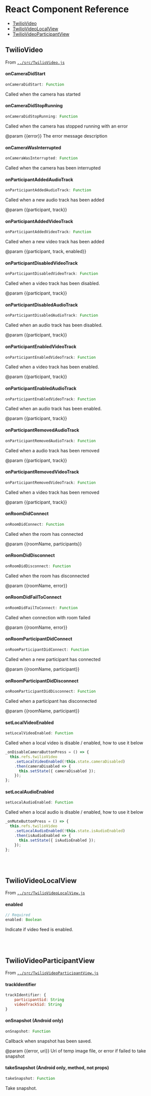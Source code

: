 <!-- START doctoc generated TOC please keep comment here to allow auto update -->
<!-- DON'T EDIT THIS SECTION, INSTEAD RE-RUN doctoc TO UPDATE -->
# React Component Reference

- [TwilioVideo](#twiliovideo)
- [TwilioVideoLocalView](#twiliovideolocalview)
- [TwilioVideoParticipantView](#twiliovideoparticipantview)

<!-- END doctoc generated TOC please keep comment here to allow auto update -->

## TwilioVideo

From [`../src/TwilioVideo.js`](../src/TwilioVideo.js)

#### onCameraDidStart

```js
onCameraDidStart: Function
```

Called when the camera has started

#### onCameraDidStopRunning

```js
onCameraDidStopRunning: Function
```

Called when the camera has stopped running with an error

@param {{error}} The error message description

#### onCameraWasInterrupted

```js
onCameraWasInterrupted: Function
```

Called when the camera has been interrupted

#### onParticipantAddedAudioTrack

```js
onParticipantAddedAudioTrack: Function
```

Called when a new audio track has been added

@param {{participant, track}}

#### onParticipantAddedVideoTrack

```js
onParticipantAddedVideoTrack: Function
```

Called when a new video track has been added

@param {{participant, track, enabled}}

#### onParticipantDisabledVideoTrack

```js
onParticipantDisabledVideoTrack: Function
```

Called when a video track has been disabled.

@param {{participant, track}}

#### onParticipantDisabledAudioTrack

```js
onParticipantDisabledAudioTrack: Function
```

Called when an audio track has been disabled.

@param {{participant, track}}

#### onParticipantEnabledVideoTrack

```js
onParticipantEnabledVideoTrack: Function
```

Called when a video track has been enabled.

@param {{participant, track}}

#### onParticipantEnabledAudioTrack

```js
onParticipantEnabledVideoTrack: Function
```

Called when an audio track has been enabled.

@param {{participant, track}}

#### onParticipantRemovedAudioTrack

```js
onParticipantRemovedAudioTrack: Function
```

Called when a audio track has been removed

@param {{participant, track}}

#### onParticipantRemovedVideoTrack

```js
onParticipantRemovedVideoTrack: Function
```

Called when a video track has been removed

@param {{participant, track}}

#### onRoomDidConnect

```js
onRoomDidConnect: Function
```

Called when the room has connected

@param {{roomName, participants}}

#### onRoomDidDisconnect

```js
onRoomDidDisconnect: Function
```

Called when the room has disconnected

@param {{roomName, error}}

#### onRoomDidFailToConnect

```js
onRoomDidFailToConnect: Function
```

Called when connection with room failed

@param {{roomName, error}}

#### onRoomParticipantDidConnect

```js
onRoomParticipantDidConnect: Function
```

Called when a new participant has connected

@param {{roomName, participant}}

#### onRoomParticipantDidDisconnect

```js
onRoomParticipantDidDisconnect: Function
```

Called when a participant has disconnected

@param {{roomName, participant}}

#### setLocalVideoEnabled

```js
setLocalVideoEnabled: Function
```

Called when a local video is disable / enabled, how to use it below

```js
_onDisableCameraButtonPress = () => {
  this.refs.twilioVideo
    .setLocalVideoEnabled(!this.state.cameraDisabled)
    .then(cameraDisabled => {
      this.setState({ cameraDisabled });
    });
};

```

#### setLocalAudioEnabled

```js
setLocalAudioEnabled: Function
```

Called when a local audio is disable / enabled, how to use it below

```js
_onMuteButtonPress = () => {
  this.refs.twilioVideo
    .setLocalAudioEnabled(!this.state.isAudioEnabled)
    .then(isAudioEnabled => {
      this.setState({ isAudioEnabled });
    });
};


```

<br><br>

## TwilioVideoLocalView

From [`../src/TwilioVideoLocalView.js`](../src/TwilioVideoLocalView.js)

#### enabled

```js
// Required
enabled: Boolean
```

Indicate if video feed is enabled.

<br><br>

## TwilioVideoParticipantView

From [`../src/TwilioVideoParticipantView.js`](../src/TwilioVideoParticipantView.js)

#### trackIdentifier

```js
trackIdentifier: {
    participantSid: String
    videoTrackSid: String
}
```

#### onSnapshot (Android only)

```js
onSnapshot: Function
```

Callback when snapshot has been saved.

@param {{error, uri}} Uri of temp image file, or error if failed to take snapshot

#### takeSnapshot (Android only, method, not props)

```js
takeSnapshot: Function
```

Take snapshot.

<br><br>
